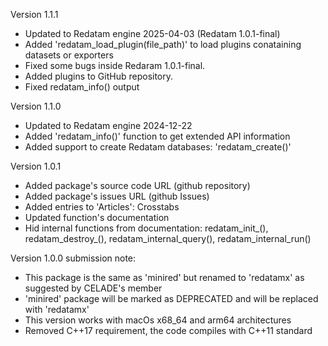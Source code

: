 Version 1.1.1

* Updated to Redatam engine 2025-04-03 (Redatam 1.0.1-final)
* Added 'redatam_load_plugin(file_path)' to load plugins conataining datasets or exporters
* Fixed some bugs inside Redaram 1.0.1-final.
* Added plugins to GitHub repository.
* Fixed redatam_info() output

Version 1.1.0

* Updated to Redatam engine 2024-12-22
* Added 'redatam_info()' function to get extended API information
* Added support to create Redatam databases: 'redatam_create()'

Version 1.0.1

* Added package's source code URL (github repository)
* Added package's issues  URL (github Issues)
* Added entries to 'Articles': Crosstabs
* Updated function's documentation
* Hid internal functions from documentation: redatam_init\_(), redatam_destroy\_(), redatam_internal_query(), redatam_internal_run()


Version 1.0.0 submission note:

* This package is the same as 'minired' but renamed to 'redatamx' as suggested by CELADE's member
* 'minired' package will be marked as DEPRECATED and will be replaced with 'redatamx'
* This version works with macOs x68_64 and arm64 architectures
* Removed C++17 requirement, the code compiles with C++11 standard


 
